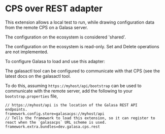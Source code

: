 # CPS over REST adapter

This extension allows a local test to run, while drawing configuration data from the remote CPS
on a Galasa server.

The configuration on the ecosystem is considered 'shared'.

The configuration on the ecosystem is read-only. Set and Delete operations are not implemented.

To configure Galasa to load and use this adapter:

The galasactl tool can be configured to communicate with that CPS (see the latest docs on the galasactl tool.

To do this, assuming `https://myhost/api/bootstrap` can be used to 
communicate with the remote server, add the following to your `bootstrap.properties` file, 
```
// https://myhost/api is the location of the Galasa REST API endpoints.
framework.config.store=galasacps://myhost/api
// Tells the framework to load this extension, so it can register to react when the `galasacps` URL scheme is used.
framework.extra.bundles=dev.galasa.cps.rest